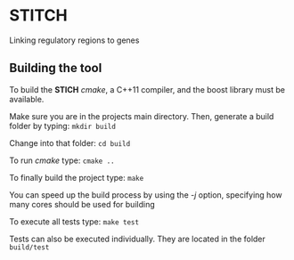 # STITCH
Linking regulatory regions to genes

## Building the tool
To build the **STICH** *cmake*, a C++11 compiler, and the boost library must be available.

Make sure you are in the projects main directory. Then, generate a build folder by typing:
`mkdir build`

Change into that folder:
`cd build`

To run *cmake* type:
`cmake ..`

To finally build the project type:
`make`

You can speed up the build process by using the *-j* option, specifying how many cores should be used for building

To execute all tests type:
`make test`

Tests can also be executed individually. They are located in the folder
`build/test`
